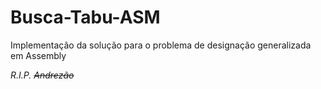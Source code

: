 # Busca-Tabu-ASM
Implementação da solução para o problema de designação generalizada em Assembly

*R.I.P. ~~Andrezão~~*
